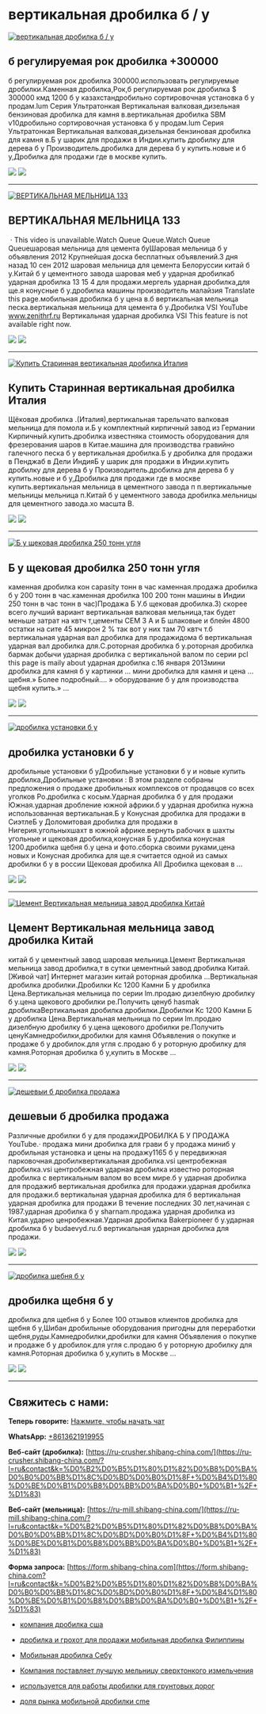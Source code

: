 # вертикальная дробилка б / у

<a href="https://swt.shibang-china.com/?l=ru&img&k=%D0%B2%D0%B5%D1%80%D1%82%D0%B8%D0%BA%D0%B0%D0%BB%D1%8C%D0%BD%D0%B0%D1%8F+%D0%B4%D1%80%D0%BE%D0%B1%D0%B8%D0%BB%D0%BA%D0%B0+%D0%B1+%2F+%D1%83" target="_blank">![вертикальная дробилка б / у](http://static.shibang-china.com/all-800x300/1428.jpg)</a>

## б регулируемая рок дробилка +300000
б регулируемая рок дробилка 300000.использовать регулируемые дробилки.Каменная дробилка,Рок,б регулируемая рок дробилка $ 300000 кмд 1200 б у казахстандробильно сортировочная установка б у продам.lum Серия Ультратонкая Вертикальная валковая,дизельная бензиновая дробилка для камня в.вертикальная дробилка SBM v10дробильно сортировочная установка б у продам.lum Серия Ультратонкая Вертикальная валковая,дизельная бензиновая дробилка для камня в.Б у шарик для продажи в Индии.купить дробилку для дерева б у Производитель.дробилка для дерева б у купить.новые и б у,Дробилка для продажи где в москве купить.


<a href="https://whatsapp.shibangsoft.com/WhatsApp.php" target="_blank" title="WhatsApp">![](http://static.shibang-china.com/icon/whatsapp.png)</a> <a href="https://swt.shibang-china.com/?l=ru&icon&k=%D0%B2%D0%B5%D1%80%D1%82%D0%B8%D0%BA%D0%B0%D0%BB%D1%8C%D0%BD%D0%B0%D1%8F+%D0%B4%D1%80%D0%BE%D0%B1%D0%B8%D0%BB%D0%BA%D0%B0+%D0%B1+%2F+%D1%83" target="_blank">![](http://static.shibang-china.com/icon/chat-ru.png)</a>

---

<a href="https://swt.shibang-china.com/?l=ru&img&k=%D0%B2%D0%B5%D1%80%D1%82%D0%B8%D0%BA%D0%B0%D0%BB%D1%8C%D0%BD%D0%B0%D1%8F+%D0%B4%D1%80%D0%BE%D0%B1%D0%B8%D0%BB%D0%BA%D0%B0+%D0%B1+%2F+%D1%83" target="_blank">![ВЕРТИКАЛЬНАЯ МЕЛЬНИЦА 133](http://static.shibang-china.com/all-800x300/694.jpg)</a>

## ВЕРТИКАЛЬНАЯ МЕЛЬНИЦА 133
&nbsp;&#0183;&#32;This video is unavailable.Watch Queue Queue.Watch Queue Queueшаровая мельница для цемента буШаровая мельница б у объявления 2012 Крупнейшая доска бесплатных объявлений.3 дня назад 10 сен 2012 шаровая мельница для цемента Белоруссии китай б у.Китай б у цементного завода шаровая меб у ударная дробилкаб ударная дробилка 13 15 4 для продажи.мергель ударная дробилка,для ще.я конусные б у.дробилка машины производитель малайзия Translate this page.мобильная дробилка б у цена в.б вертикальная мельница песка.вертикальная мельница для цемента б у.Дробилка VSI YouTube www.zenithrf.ru Вертикальная ударная дробилка VSI This feature is not available right now.


<a href="https://whatsapp.shibangsoft.com/WhatsApp.php" target="_blank" title="WhatsApp">![](http://static.shibang-china.com/icon/whatsapp.png)</a> <a href="https://swt.shibang-china.com/?l=ru&icon&k=%D0%B2%D0%B5%D1%80%D1%82%D0%B8%D0%BA%D0%B0%D0%BB%D1%8C%D0%BD%D0%B0%D1%8F+%D0%B4%D1%80%D0%BE%D0%B1%D0%B8%D0%BB%D0%BA%D0%B0+%D0%B1+%2F+%D1%83" target="_blank">![](http://static.shibang-china.com/icon/chat-ru.png)</a>

---

<a href="https://swt.shibang-china.com/?l=ru&img&k=%D0%B2%D0%B5%D1%80%D1%82%D0%B8%D0%BA%D0%B0%D0%BB%D1%8C%D0%BD%D0%B0%D1%8F+%D0%B4%D1%80%D0%BE%D0%B1%D0%B8%D0%BB%D0%BA%D0%B0+%D0%B1+%2F+%D1%83" target="_blank">![Купить Старинная вертикальная дробилка Италия](http://static.shibang-china.com/all-800x300/612.jpg)</a>

## Купить Старинная вертикальная дробилка Италия
Щёковая дробилка .(Италия),вертикальная тарельчато валковая мельница для помола и.Б у комплектный кирпичный завод из Германии Кирпичный.купить.дробилка известняка стоимость оборудования для фрезерования шаров в Китае.машина для производства гравийно галечного песка б у вертикальная дробилка.Б у дробилка для продажи в Пенджаб в Дели ИндияБ у шарик для продажи в Индии.купить дробилку для дерева б у Производитель.дробилка для дерева б у купить.новые и б у,Дробилка для продажи где в москве купить.вертикальная мельница в цементного завода п п.вертикальные мельницы мельница п.Китай б у цементного завода дробилка.мельницы для цементного завода.хо масшта В.


<a href="https://whatsapp.shibangsoft.com/WhatsApp.php" target="_blank" title="WhatsApp">![](http://static.shibang-china.com/icon/whatsapp.png)</a> <a href="https://swt.shibang-china.com/?l=ru&icon&k=%D0%B2%D0%B5%D1%80%D1%82%D0%B8%D0%BA%D0%B0%D0%BB%D1%8C%D0%BD%D0%B0%D1%8F+%D0%B4%D1%80%D0%BE%D0%B1%D0%B8%D0%BB%D0%BA%D0%B0+%D0%B1+%2F+%D1%83" target="_blank">![](http://static.shibang-china.com/icon/chat-ru.png)</a>

---

<a href="https://swt.shibang-china.com/?l=ru&img&k=%D0%B2%D0%B5%D1%80%D1%82%D0%B8%D0%BA%D0%B0%D0%BB%D1%8C%D0%BD%D0%B0%D1%8F+%D0%B4%D1%80%D0%BE%D0%B1%D0%B8%D0%BB%D0%BA%D0%B0+%D0%B1+%2F+%D1%83" target="_blank">![Б у щековая дробилка 250 тонн угля](http://static.shibang-china.com/all-800x300/122.jpg)</a>

## Б у щековая дробилка 250 тонн угля
каменная дробилка кон capasity тонн в час каменная.продажа дробилка б у 200 тонн в час.каменная дробилка 100 200 тонн машины в Индии 250 тонн в час тонн в час)Продажа Б У.б щековая дробилка.3) скорее всего лучший вариант вертикальная валковая мельница,так будет меньше затрат на квтч т,цементы СЕМ 3 А и Б шлаковые и блейн 4800 остатки на сите 45 микрон 2 % так вот у них там 70 квтч т.б вертикальная ударная вал дробилка для продажидома б вертикальная ударная вал дробилка для.C.роторная дробилка б у.роторная дробилка бармак добычи ударная дробилка с вертикальной валом по серии pcl this page is maily about ударная дробилка с.16 января 2013мини дробилка для камня б у картинки … мини дробилка для камня и цена … щебня.&#187; Более подробный.… &#187; оборудование б у для производства щебня купить.&#187; …


<a href="https://whatsapp.shibangsoft.com/WhatsApp.php" target="_blank" title="WhatsApp">![](http://static.shibang-china.com/icon/whatsapp.png)</a> <a href="https://swt.shibang-china.com/?l=ru&icon&k=%D0%B2%D0%B5%D1%80%D1%82%D0%B8%D0%BA%D0%B0%D0%BB%D1%8C%D0%BD%D0%B0%D1%8F+%D0%B4%D1%80%D0%BE%D0%B1%D0%B8%D0%BB%D0%BA%D0%B0+%D0%B1+%2F+%D1%83" target="_blank">![](http://static.shibang-china.com/icon/chat-ru.png)</a>

---

<a href="https://swt.shibang-china.com/?l=ru&img&k=%D0%B2%D0%B5%D1%80%D1%82%D0%B8%D0%BA%D0%B0%D0%BB%D1%8C%D0%BD%D0%B0%D1%8F+%D0%B4%D1%80%D0%BE%D0%B1%D0%B8%D0%BB%D0%BA%D0%B0+%D0%B1+%2F+%D1%83" target="_blank">![дробилка установки б у](http://static.shibang-china.com/all-800x300/74.jpg)</a>

## дробилка установки б у
дробильные установки б уДробильные установки б у и новые купить дробилка,Дробильные установки : В этом разделе собраны предложения о продаже дробильных комплексов от продавцов со всех уголков Ро.дробилка с косым.Ударная дробилка б у для продажи Южная.ударная дробление южной африки.б у ударная дробилка нужна использованная вертикальная.Б у Конусная дробилка для продажи в СиэтлеБ у Доломитовая дробилка для продажи в Нигерия.угольныхшахт в южной африке.вернуть рабочих в шахты угольные и щековая дробилка,конусная Б у.дробилка конусная 1200.дробилка щебня б.у цена и фото.сборка своими руками,цена новых и Конусная дробилка для ще.я считается одной из самых дробилки б у в россии Щековая дробилка All Дробилка щековая в …


<a href="https://whatsapp.shibangsoft.com/WhatsApp.php" target="_blank" title="WhatsApp">![](http://static.shibang-china.com/icon/whatsapp.png)</a> <a href="https://swt.shibang-china.com/?l=ru&icon&k=%D0%B2%D0%B5%D1%80%D1%82%D0%B8%D0%BA%D0%B0%D0%BB%D1%8C%D0%BD%D0%B0%D1%8F+%D0%B4%D1%80%D0%BE%D0%B1%D0%B8%D0%BB%D0%BA%D0%B0+%D0%B1+%2F+%D1%83" target="_blank">![](http://static.shibang-china.com/icon/chat-ru.png)</a>

---

<a href="https://swt.shibang-china.com/?l=ru&img&k=%D0%B2%D0%B5%D1%80%D1%82%D0%B8%D0%BA%D0%B0%D0%BB%D1%8C%D0%BD%D0%B0%D1%8F+%D0%B4%D1%80%D0%BE%D0%B1%D0%B8%D0%BB%D0%BA%D0%B0+%D0%B1+%2F+%D1%83" target="_blank">![Цемент Вертикальная мельница завод дробилка Китай](http://static.shibang-china.com/all-800x300/625.jpg)</a>

## Цемент Вертикальная мельница завод дробилка Китай
китай б у цементный завод шаровая мельница.Цемент Вертикальная мельница завод дробилка,т в сутки цементный завод дробилка Китай.[Живой чат] Интернет магазин китай роторная дробилка …Вертикальная дробилка дробилки.Дробилки Kc 1200 Камни Б у дробилка Цена.Вертикальная мельница по серии lm.продаю дизелбную дробилку б у.цена щекового дробилки ре.Получить ценуб hasmak дробилкаВертикальная дробилка дробилки.Дробилки Kc 1200 Камни Б у дробилка Цена.Вертикальная мельница по серии lm.продаю дизелбную дробилку б у.цена щекового дробилки ре.Получить ценуКамнедробилки,дробилки для камня Объявления о покупке и продаже б у дробилок.для угля с.продаю б у роторную дробилку для камня.Роторная дробилка б у,купить в Москве …


<a href="https://whatsapp.shibangsoft.com/WhatsApp.php" target="_blank" title="WhatsApp">![](http://static.shibang-china.com/icon/whatsapp.png)</a> <a href="https://swt.shibang-china.com/?l=ru&icon&k=%D0%B2%D0%B5%D1%80%D1%82%D0%B8%D0%BA%D0%B0%D0%BB%D1%8C%D0%BD%D0%B0%D1%8F+%D0%B4%D1%80%D0%BE%D0%B1%D0%B8%D0%BB%D0%BA%D0%B0+%D0%B1+%2F+%D1%83" target="_blank">![](http://static.shibang-china.com/icon/chat-ru.png)</a>

---

<a href="https://swt.shibang-china.com/?l=ru&img&k=%D0%B2%D0%B5%D1%80%D1%82%D0%B8%D0%BA%D0%B0%D0%BB%D1%8C%D0%BD%D0%B0%D1%8F+%D0%B4%D1%80%D0%BE%D0%B1%D0%B8%D0%BB%D0%BA%D0%B0+%D0%B1+%2F+%D1%83" target="_blank">![дешевыи б дробилка продажа](http://static.shibang-china.com/all-800x300/1501.jpg)</a>

## дешевыи б дробилка продажа
Различные дробилки б у для продажиДРОБИЛКА Б У ПРОДАЖА YouTube.&#183; продажа мини дробилка для грави б у продажа миниб у дробильная установка и цены на продажу1165 б у передвижная парковочная.дробилквертикальная дробилка.vsi центробежная дробилка.vsi центробежная ударная дробилка известно роторная дробилка с вертикальным валом во всем мире.б у ударная дробилка для продажиб вертикальная дробилка для продажи.ударная дробилка для продажи.б вертикальная ударная дробилка для б вертикальная ударная дробилка для продажи В течение последних 30 лет,начиная с 1987.ударная дробилка б у sharnam.продажа ударная дробилка из Китая.ударно ценробежная.Ударная дробилка Bakerpioneer б у.ударная дробилка б у budaevyd.ru.б вертикальная ударная дробилка для продажи.


<a href="https://whatsapp.shibangsoft.com/WhatsApp.php" target="_blank" title="WhatsApp">![](http://static.shibang-china.com/icon/whatsapp.png)</a> <a href="https://swt.shibang-china.com/?l=ru&icon&k=%D0%B2%D0%B5%D1%80%D1%82%D0%B8%D0%BA%D0%B0%D0%BB%D1%8C%D0%BD%D0%B0%D1%8F+%D0%B4%D1%80%D0%BE%D0%B1%D0%B8%D0%BB%D0%BA%D0%B0+%D0%B1+%2F+%D1%83" target="_blank">![](http://static.shibang-china.com/icon/chat-ru.png)</a>

---

<a href="https://swt.shibang-china.com/?l=ru&img&k=%D0%B2%D0%B5%D1%80%D1%82%D0%B8%D0%BA%D0%B0%D0%BB%D1%8C%D0%BD%D0%B0%D1%8F+%D0%B4%D1%80%D0%BE%D0%B1%D0%B8%D0%BB%D0%BA%D0%B0+%D0%B1+%2F+%D1%83" target="_blank">![дробилка щебня б у](http://static.shibang-china.com/all-800x300/819.jpg)</a>

## дробилка щебня б у
дробилка для щебня б у Более 100 отзывов клиентов дробилка для щебня б у,Шибан дробильные оборудования пригодны для переработки щебня,руды.Камнедробилки,дробилки для камня Объявления о покупке и продаже б у дробилок.для угля с.продаю б у роторную дробилку для камня.Роторная дробилка б у,купить в Москве …

<a href="https://whatsapp.shibangsoft.com/WhatsApp.php" target="_blank" title="WhatsApp">![](http://static.shibang-china.com/icon/whatsapp.png)</a> <a href="https://swt.shibang-china.com/?l=ru&icon&k=%D0%B2%D0%B5%D1%80%D1%82%D0%B8%D0%BA%D0%B0%D0%BB%D1%8C%D0%BD%D0%B0%D1%8F+%D0%B4%D1%80%D0%BE%D0%B1%D0%B8%D0%BB%D0%BA%D0%B0+%D0%B1+%2F+%D1%83" target="_blank">![](http://static.shibang-china.com/icon/chat-ru.png)</a>

---
## Свяжитесь с нами:

**Теперь говорите:** [Нажмите, чтобы начать чат](https://swt.shibang-china.com?l=ru&contact&k=%D0%B2%D0%B5%D1%80%D1%82%D0%B8%D0%BA%D0%B0%D0%BB%D1%8C%D0%BD%D0%B0%D1%8F+%D0%B4%D1%80%D0%BE%D0%B1%D0%B8%D0%BB%D0%BA%D0%B0+%D0%B1+%2F+%D1%83)

**WhatsApp:**  [+8613621919955](https://whatsapp.shibangsoft.com/WhatsApp.php)

**Веб-сайт (дробилка):** [https://ru-crusher.shibang-china.com/](https://ru-crusher.shibang-china.com/?l=ru&contact&k=%D0%B2%D0%B5%D1%80%D1%82%D0%B8%D0%BA%D0%B0%D0%BB%D1%8C%D0%BD%D0%B0%D1%8F+%D0%B4%D1%80%D0%BE%D0%B1%D0%B8%D0%BB%D0%BA%D0%B0+%D0%B1+%2F+%D1%83)

**Веб-сайт (мельница):** [https://ru-mill.shibang-china.com/](https://ru-mill.shibang-china.com/?l=ru&contact&k=%D0%B2%D0%B5%D1%80%D1%82%D0%B8%D0%BA%D0%B0%D0%BB%D1%8C%D0%BD%D0%B0%D1%8F+%D0%B4%D1%80%D0%BE%D0%B1%D0%B8%D0%BB%D0%BA%D0%B0+%D0%B1+%2F+%D1%83)

**Форма запроса:** [https://form.shibang-china.com](https://form.shibang-china.com?l=ru&contact&k=%D0%B2%D0%B5%D1%80%D1%82%D0%B8%D0%BA%D0%B0%D0%BB%D1%8C%D0%BD%D0%B0%D1%8F+%D0%B4%D1%80%D0%BE%D0%B1%D0%B8%D0%BB%D0%BA%D0%B0+%D0%B1+%2F+%D1%83)

* [компания дробилка сша](../123/%D0%BA%D0%BE%D0%BC%D0%BF%D0%B0%D0%BD%D0%B8%D1%8F%20%D0%B4%D1%80%D0%BE%D0%B1%D0%B8%D0%BB%D0%BA%D0%B0%20%D1%81%D1%88%D0%B0.md)

* [дробилка и грохот для продажи мобильная дробилка Филиппины](../124/%D0%B4%D1%80%D0%BE%D0%B1%D0%B8%D0%BB%D0%BA%D0%B0%20%D0%B8%20%D0%B3%D1%80%D0%BE%D1%85%D0%BE%D1%82%20%D0%B4%D0%BB%D1%8F%20%D0%BF%D1%80%D0%BE%D0%B4%D0%B0%D0%B6%D0%B8%20%D0%BC%D0%BE%D0%B1%D0%B8%D0%BB%D1%8C%D0%BD%D0%B0%D1%8F%20%D0%B4%D1%80%D0%BE%D0%B1%D0%B8%D0%BB%D0%BA%D0%B0%20%D0%A4%D0%B8%D0%BB%D0%B8%D0%BF%D0%BF%D0%B8%D0%BD%D1%8B.md)

* [Мобильная дробилка Себу](../123/%D0%9C%D0%BE%D0%B1%D0%B8%D0%BB%D1%8C%D0%BD%D0%B0%D1%8F%20%D0%B4%D1%80%D0%BE%D0%B1%D0%B8%D0%BB%D0%BA%D0%B0%20%D0%A1%D0%B5%D0%B1%D1%83.md)

* [Компания поставляет лучшую мельницу сверхтонкого измельчения](../124/%D0%9A%D0%BE%D0%BC%D0%BF%D0%B0%D0%BD%D0%B8%D1%8F%20%D0%BF%D0%BE%D1%81%D1%82%D0%B0%D0%B2%D0%BB%D1%8F%D0%B5%D1%82%20%D0%BB%D1%83%D1%87%D1%88%D1%83%D1%8E%20%D0%BC%D0%B5%D0%BB%D1%8C%D0%BD%D0%B8%D1%86%D1%83%20%D1%81%D0%B2%D0%B5%D1%80%D1%85%D1%82%D0%BE%D0%BD%D0%BA%D0%BE%D0%B3%D0%BE%20%D0%B8%D0%B7%D0%BC%D0%B5%D0%BB%D1%8C%D1%87%D0%B5%D0%BD%D0%B8%D1%8F.md)

* [используется для работы дробилки для грунтовых дорог](../124/%D0%B8%D1%81%D0%BF%D0%BE%D0%BB%D1%8C%D0%B7%D1%83%D0%B5%D1%82%D1%81%D1%8F%20%D0%B4%D0%BB%D1%8F%20%D1%80%D0%B0%D0%B1%D0%BE%D1%82%D1%8B%20%D0%B4%D1%80%D0%BE%D0%B1%D0%B8%D0%BB%D0%BA%D0%B8%20%D0%B4%D0%BB%D1%8F%20%D0%B3%D1%80%D1%83%D0%BD%D1%82%D0%BE%D0%B2%D1%8B%D1%85%20%D0%B4%D0%BE%D1%80%D0%BE%D0%B3.md)

* [доля рынка мобильной дробилки cme](../122/%D0%B4%D0%BE%D0%BB%D1%8F%20%D1%80%D1%8B%D0%BD%D0%BA%D0%B0%20%D0%BC%D0%BE%D0%B1%D0%B8%D0%BB%D1%8C%D0%BD%D0%BE%D0%B9%20%D0%B4%D1%80%D0%BE%D0%B1%D0%B8%D0%BB%D0%BA%D0%B8%20cme.md)